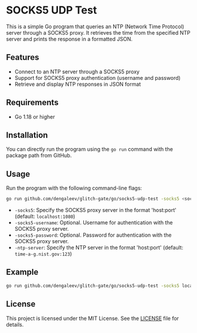 # SOCKS5 UDP Test

This is a simple Go program that queries an NTP (Network Time Protocol) server through a SOCKS5 proxy.
It retrieves the time from the specified NTP server and prints the response in a formatted JSON.

## Features

- Connect to an NTP server through a SOCKS5 proxy
- Support for SOCKS5 proxy authentication (username and password)
- Retrieve and display NTP responses in JSON format

## Requirements

- Go 1.18 or higher

## Installation

You can directly run the program using the `go run` command with the package path from GitHub.

## Usage

Run the program with the following command-line flags:

```sh
go run github.com/dengaleev/glitch-gate/go/socks5-udp-test -socks5 <socks5_address> -socks5-username <username> -socks5-password <password> -ntp-server <ntp_server>
```

- `-socks5`: Specify the SOCKS5 proxy server in the format 'host:port' (default: `localhost:1080`)
- `-socks5-username`: Optional. Username for authentication with the SOCKS5 proxy server.
- `-socks5-password`: Optional. Password for authentication with the SOCKS5 proxy server.
- `-ntp-server`: Specify the NTP server in the format 'host:port' (default: `time-a-g.nist.gov:123`)

## Example

```sh
go run github.com/dengaleev/glitch-gate/go/socks5-udp-test -socks5 localhost:1080 -ntp-server time-a-g.nist.gov:123
```

## License

This project is licensed under the MIT License. See the [LICENSE](LICENSE) file for details.
